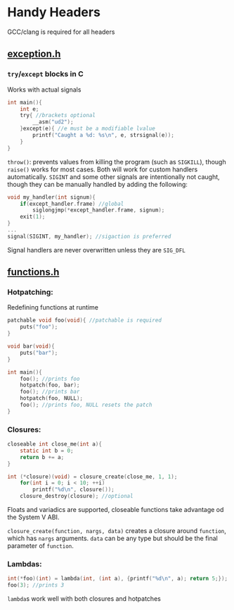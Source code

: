 # Handy Headers
GCC/clang is required for all headers
## [exception.h](https://github.com/m1lkweed/handy-headers/blob/main/exception.h)
### `try`/`except` blocks in C
Works with actual signals
```c
int main(){
	int e;
	try{ //brackets optional
		__asm("ud2");
	}except(e){ //e must be a modifiable lvalue
		printf("Caught a %d: %s\n", e, strsignal(e));
	}
}
```
`throw()`: prevents values from killing the program (such as `SIGKILL`), though `raise()` works for most cases. Both will work for custom handlers automatically. `SIGINT` and some other signals are intentionally not caught, though they can be manually handled by adding the following:
```c
void my_handler(int signum){
	if(except_handler.frame) //global
		siglongjmp(*except_handler.frame, signum);
	exit(1);
}
...
signal(SIGINT, my_handler); //sigaction is preferred
```
Signal handlers are never overwritten unless they are `SIG_DFL`
## [functions.h](https://github.com/m1lkweed/handy-headers/blob/main/functions.h)
### Hotpatching:
Redefining functions at runtime
```c
patchable void foo(void){ //patchable is required
	puts("foo");
}

void bar(void){
	puts("bar");
}

int main(){
	foo(); //prints foo
	hotpatch(foo, bar);
	foo(); //prints bar
	hotpatch(foo, NULL);
	foo(); //prints foo, NULL resets the patch
}
```
### Closures:
```c
closeable int close_me(int a){
	static int b = 0;
	return b += a;
}

int (*closure)(void) = closure_create(close_me, 1, 1);
	for(int i = 0; i < 10; ++i)
		printf("%d\n", closure());
	closure_destroy(closure); //optional
```
Floats and variadics are supported, closeable functions take advantage od the System V ABI.

`closure_create(function, nargs, data)` creates a closure around `function`, which has `nargs` arguments. `data` can be any type but should be the final parameter of `function`.
### Lambdas:
```c
int(*foo)(int) = lambda(int, (int a), {printf("%d\n", a); return 5;});
foo(3); //prints 3
```
`lambda`s work well with both closures and hotpatches
